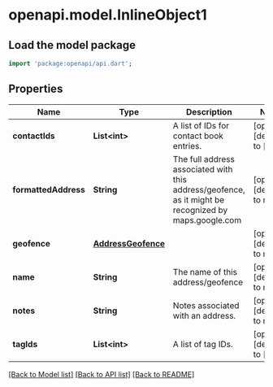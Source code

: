 # openapi.model.InlineObject1

## Load the model package
```dart
import 'package:openapi/api.dart';
```

## Properties
Name | Type | Description | Notes
------------ | ------------- | ------------- | -------------
**contactIds** | **List&lt;int&gt;** | A list of IDs for contact book entries. | [optional] [default to []]
**formattedAddress** | **String** | The full address associated with this address/geofence, as it might be recognized by maps.google.com | [optional] [default to null]
**geofence** | [**AddressGeofence**](AddressGeofence.md) |  | [optional] [default to null]
**name** | **String** | The name of this address/geofence | [optional] [default to null]
**notes** | **String** | Notes associated with an address. | [optional] [default to null]
**tagIds** | **List&lt;int&gt;** | A list of tag IDs. | [optional] [default to []]

[[Back to Model list]](../README.md#documentation-for-models) [[Back to API list]](../README.md#documentation-for-api-endpoints) [[Back to README]](../README.md)


